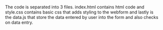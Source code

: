 The code is separated into 3 files.
index.html contains html code and style.css contains basic css that adds styling to the webform and lastly is the data.js that store the data entered by user into the form and also checks on data entry.
